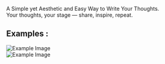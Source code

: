A Simple yet Aesthetic and Easy Way to Write Your Thoughts.
<br>
Your thoughts, your stage — share, inspire, repeat.
<br>
<h2>Examples : </h2>
<img src = "./Screenshot 2025-08-13 at 4.13.11 PM.png" alt="Example Image">
<br>
<img src = "./Screenshot 2025-08-13 at 4.13.37 PM.png" alt="Example Image">
